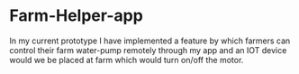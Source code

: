 # Farm-Helper-app
In my current prototype I have implemented a feature by which farmers can control their farm water-pump remotely through my app and an IOT device would we be placed at farm which would turn on/off the motor.
